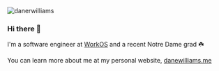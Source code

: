 <p align="left"> <img src="https://komarev.com/ghpvc/?username=danerwilliams" alt="danerwilliams" /> </p>  
  
### Hi there 👋

I'm a software engineer at [WorkOS](https://workos.com/) and a recent Notre Dame grad ☘️

You can learn more about me at my personal website, [danewilliams.me](https://danewilliams.me)
